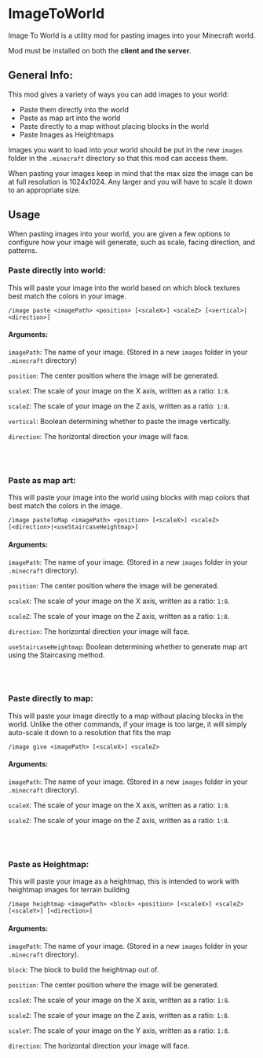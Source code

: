 # ImageToWorld

Image To World is a utility mod for pasting images into your Minecraft world.

Mod must be installed on both the **client and the server**.

## General Info:

This mod gives a variety of ways you can add images to your world:

- Paste them directly into the world
- Paste as map art into the world
- Paste directly to a map without placing blocks in the world
- Paste Images as Heightmaps

Images you want to load into your world should be put in the new `images` folder in the `.minecraft` directory so that this mod can access them.

When pasting your images keep in mind that the max size the image can be at full resolution is 1024x1024. Any larger and you will have to scale it down to an appropriate size.

## Usage

When pasting images into your world, you are given a few options to configure how your image will generate, such as scale, facing direction, and patterns.

### Paste directly into world:

This will paste your image into the world based on which block textures best match the colors in your image.

`/image paste <imagePath> <position> [<scaleX>] <scaleZ> [<vertical>|<direction>]`

#### Arguments:

`imagePath`: The name of your image. (Stored in a new `images` folder in your `.minecraft` directory)

`position`: The center position where the image will be generated.

`scaleX`: The scale of your image on the X axis, written as a ratio: `1:8`.

`scaleZ`: The scale of your image on the Z axis, written as a ratio: `1:8`.

`vertical`: Boolean determining whether to paste the image vertically.

`direction`: The horizontal direction your image will face.

<br />
<br />

### Paste as map art:

This will paste your image into the world using blocks with map colors that best match the colors in the image.

`/image pasteToMap <imagePath> <position> [<scaleX>] <scaleZ> [<direction>|<useStaircaseHeightmap>]`

#### Arguments:

`imagePath`: The name of your image. (Stored in a new `images` folder in your `.minecraft` directory).

`position`: The center position where the image will be generated.

`scaleX`: The scale of your image on the X axis, written as a ratio: `1:8`.

`scaleZ`: The scale of your image on the Z axis, written as a ratio: `1:8`.

`direction`: The horizontal direction your image will face.

`useStaircaseHeightmap`: Boolean determining whether to generate map art using the Staircasing method.

<br />
<br />

### Paste directly to map:

This will paste your image directly to a map without placing blocks in the world. Unlike the other commands, if your image is too large, it will simply auto-scale it down to a resolution that fits the map

`/image give <imagePath> [<scaleX>] <scaleZ>`

#### Arguments:

`imagePath`: The name of your image. (Stored in a new `images` folder in your `.minecraft` directory).

`scaleX`: The scale of your image on the X axis, written as a ratio: `1:8`.

`scaleZ`: The scale of your image on the Z axis, written as a ratio: `1:8`.

<br />
<br />

### Paste as Heightmap:

This will paste your image as a heightmap, this is intended to work with heightmap images for terrain building

`/image heightmap <imagePath> <block> <position> [<scaleX>] <scaleZ> [<scaleY>] [<direction>]`

#### Arguments:

`imagePath`: The name of your image. (Stored in a new `images` folder in your `.minecraft` directory).

`block`: The block to build the heightmap out of.

`position`: The center position where the image will be generated.

`scaleX`: The scale of your image on the X axis, written as a ratio: `1:8`.

`scaleZ`: The scale of your image on the Z axis, written as a ratio: `1:8`.

`scaleY`: The scale of your image on the Y axis, written as a ratio: `1:8`.

`direction`: The horizontal direction your image will face.
